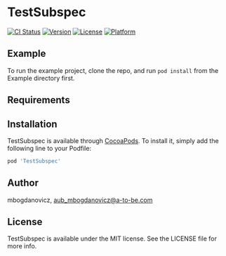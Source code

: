 # TestSubspec

[![CI Status](https://img.shields.io/travis/mbogdanovicz/TestSubspec.svg?style=flat)](https://travis-ci.org/mbogdanovicz/TestSubspec)
[![Version](https://img.shields.io/cocoapods/v/TestSubspec.svg?style=flat)](https://cocoapods.org/pods/TestSubspec)
[![License](https://img.shields.io/cocoapods/l/TestSubspec.svg?style=flat)](https://cocoapods.org/pods/TestSubspec)
[![Platform](https://img.shields.io/cocoapods/p/TestSubspec.svg?style=flat)](https://cocoapods.org/pods/TestSubspec)

## Example

To run the example project, clone the repo, and run `pod install` from the Example directory first.

## Requirements

## Installation

TestSubspec is available through [CocoaPods](https://cocoapods.org). To install
it, simply add the following line to your Podfile:

```ruby
pod 'TestSubspec'
```

## Author

mbogdanovicz, aub_mbogdanovicz@a-to-be.com

## License

TestSubspec is available under the MIT license. See the LICENSE file for more info.
